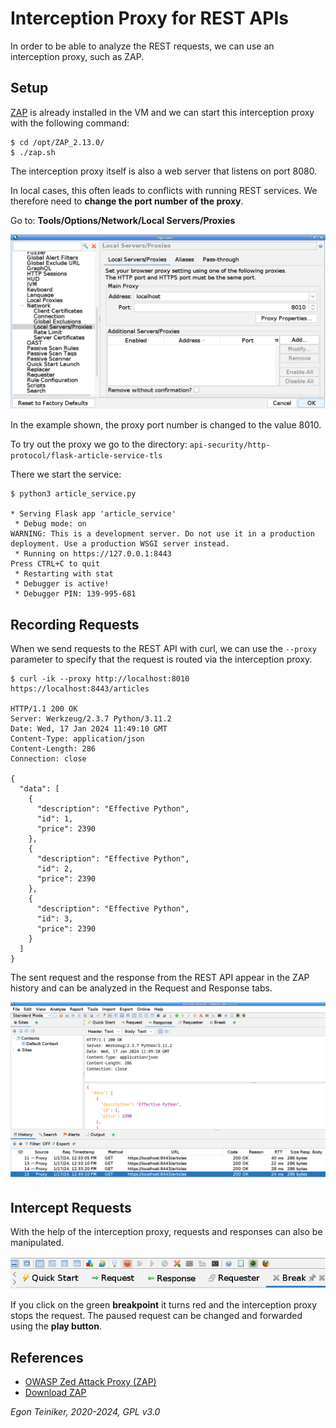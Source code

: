 # Interception Proxy for REST APIs

In order to be able to analyze the REST requests, we can use an interception proxy, such as ZAP.

## Setup 

[ZAP](../tools/ZAP/) is already installed in the VM and we can start this interception proxy with the 
following command:
```
$ cd /opt/ZAP_2.13.0/
$ ./zap.sh
```

The interception proxy itself is also a web server that listens on port 8080. 

In local cases, this often leads to conflicts with running REST services. 
We therefore need to **change the port number of the proxy**.

Go to: **Tools/Options/Network/Local Servers/Proxies** 

![ZAP Port Configuration](figures/ZAP-Configuration.png)

In the example shown, the proxy port number is changed to the value 8010.

To try out the proxy we go to the directory: 
`api-security/http-protocol/flask-article-service-tls`

There we start the service:
```
$ python3 article_service.py

* Serving Flask app 'article_service'
 * Debug mode: on
WARNING: This is a development server. Do not use it in a production deployment. Use a production WSGI server instead.
 * Running on https://127.0.0.1:8443
Press CTRL+C to quit
 * Restarting with stat
 * Debugger is active!
 * Debugger PIN: 139-995-681
```


## Recording Requests

When we send requests to the REST API with curl, we can use the `--proxy` 
parameter to specify that the request is routed via the interception proxy.

```
$ curl -ik --proxy http://localhost:8010 https://localhost:8443/articles

HTTP/1.1 200 OK
Server: Werkzeug/2.3.7 Python/3.11.2
Date: Wed, 17 Jan 2024 11:49:10 GMT
Content-Type: application/json
Content-Length: 286
Connection: close

{
  "data": [
    {
      "description": "Effective Python",
      "id": 1,
      "price": 2390
    },
    {
      "description": "Effective Python",
      "id": 2,
      "price": 2390
    },
    {
      "description": "Effective Python",
      "id": 3,
      "price": 2390
    }
  ]
}
```

The sent request and the response from the REST API appear in the ZAP history 
and can be analyzed in the Request and Response tabs.

![ZAP History](figures/ZAP-History.png)


## Intercept Requests 

With the help of the interception proxy, requests and responses can also be manipulated.

![Interception Buttons](figures/ZAP-ToolBar.png)

If you click on the green **breakpoint** it turns red and the interception proxy stops the 
request. The paused request can be changed and forwarded using the **play button**.


## References
* [OWASP Zed Attack Proxy (ZAP)](https://www.zaproxy.org/)
* [Download ZAP](https://www.zaproxy.org/download/)

*Egon Teiniker, 2020-2024, GPL v3.0*